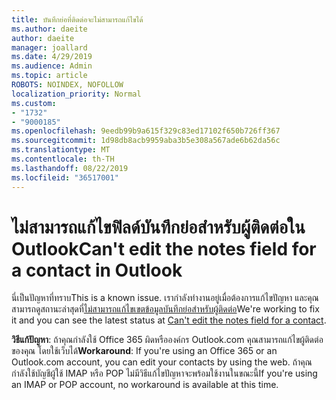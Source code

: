 ```yaml
---
title: บันทึกย่อที่ติดต่อจะไม่สามารถแก้ไขได้
ms.author: daeite
author: daeite
manager: joallard
ms.date: 4/29/2019
ms.audience: Admin
ms.topic: article
ROBOTS: NOINDEX, NOFOLLOW
localization_priority: Normal
ms.custom:
- "1732"
- "9000185"
ms.openlocfilehash: 9eedb99b9a615f329c83ed17102f650b726ff367
ms.sourcegitcommit: 1d98db8acb9959aba3b5e308a567ade6b62da56c
ms.translationtype: MT
ms.contentlocale: th-TH
ms.lasthandoff: 08/22/2019
ms.locfileid: "36517001"
---
```

# <a name="cant-edit-the-notes-field-for-a-contact-in-outlook"></a><span data-ttu-id="c6d6a-102">ไม่สามารถแก้ไขฟิลด์บันทึกย่อสำหรับผู้ติดต่อใน Outlook</span><span class="sxs-lookup"><span data-stu-id="c6d6a-102">Can't edit the notes field for a contact in Outlook</span></span>

<span data-ttu-id="c6d6a-103">นี่เป็นปัญหาที่ทราบ</span><span class="sxs-lookup"><span data-stu-id="c6d6a-103">This is a known issue.</span></span> <span data-ttu-id="c6d6a-104">เรากำลังทำงานอยู่เมื่อต้องการแก้ไขปัญหา และคุณสามารถดูสถานะล่าสุดที่[ไม่สามารถแก้ไขเขตข้อมูลบันทึกย่อสำหรับผู้ติดต่อ](https://support.office.com/article/fb8394ce-04ce-48b5-bae4-be46f77f10fe)</span><span class="sxs-lookup"><span data-stu-id="c6d6a-104">We're working to fix it and you can see the latest status at [Can't edit the notes field for a contact](https://support.office.com/article/fb8394ce-04ce-48b5-bae4-be46f77f10fe).</span></span>

<span data-ttu-id="c6d6a-105">**วิธีแก้ปัญหา**: ถ้าคุณกำลังใช้ Office 365 ผิดหรือองค์กร Outlook.com คุณสามารถแก้ไขผู้ติดต่อของคุณ โดยใช้เว็บได้</span><span class="sxs-lookup"><span data-stu-id="c6d6a-105">**Workaround**: If you're using an Office 365 or an Outlook.com account, you can edit your contacts by using the web.</span></span> <span data-ttu-id="c6d6a-106">ถ้าคุณกำลังใช้บัญชีผู้ใช้ IMAP หรือ POP ไม่มีวิธีแก้ไขปัญหาจะพร้อมใช้งานในขณะนี้</span><span class="sxs-lookup"><span data-stu-id="c6d6a-106">If you're using an IMAP or POP account, no workaround is available at this time.</span></span>